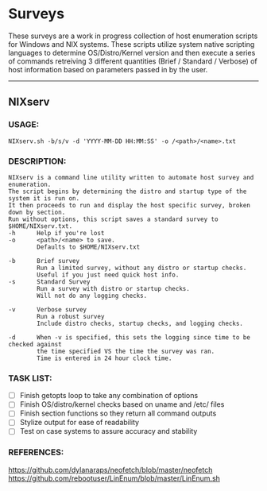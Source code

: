 # Surveys
 
These surveys are a work in progress collection of host enumeration scripts for Windows and NIX systems.
These scripts utilize system native scripting languages to determine OS/Distro/Kernel version and then execute a series of commands retreiving 3 different quantities (Brief / Standard / Verbose) of host information based on parameters passed in by the user.

------------------------------------------------------------------------------------------------------------------------------

## NIXserv

### USAGE:
  	NIXserv.sh -b/s/v -d 'YYYY-MM-DD HH:MM:SS' -o /<path>/<name>.txt 

### DESCRIPTION:
	NIXserv is a command line utility written to automate host survey and enumeration.
	The script begins by determining the distro and startup type of the system it is run on.
	It then proceeds to run and display the host specific survey, broken down by section.
	Run without options, this script saves a standard survey to $HOME/NIXserv.txt.
	-h		Help if you're lost
	-o		<path>/<name> to save. 
			Defaults to $HOME/NIXserv.txt
	
	-b		Brief survey
			Run a limited survey, without any distro or startup checks.
			Useful if you just need quick host info.
	-s		Standard Survey
			Run a survey with distro or startup checks.
			Will not do any logging checks.
	
	-v		Verbose survey
			Run a robust survey
			Include distro checks, startup checks, and logging checks.
	
	-d		When -v is specified, this sets the logging since time to be checked against
			the time specified VS the time the survey was ran. 
			Time is entered in 24 hour clock time.
  
### TASK LIST:
- [ ] Finish getopts loop to take any combination of options
- [ ] Finish OS/distro/kernel checks based on uname and /etc/ files
- [ ] Finish section functions so they return all command outputs
- [ ] Stylize output for ease of readability
- [ ] Test on case systems to assure accuracy and stability

### REFERENCES:
 https://github.com/dylanaraps/neofetch/blob/master/neofetch
 https://github.com/rebootuser/LinEnum/blob/master/LinEnum.sh



